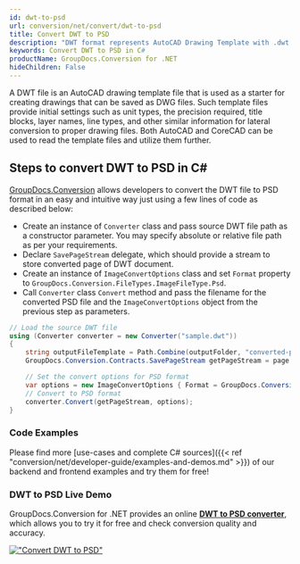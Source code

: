 ```yaml
---
id: dwt-to-psd
url: conversion/net/convert/dwt-to-psd
title: Convert DWT to PSD
description: "DWT format represents AutoCAD Drawing Template with .dwt extension. Learn how to convert DWT to PSD file programmatically in C# language using GroupDocs.Conversion for .NET library."
keywords: Convert DWT to PSD in C#
productName: GroupDocs.Conversion for .NET
hideChildren: False
---
```


A DWT file is an AutoCAD drawing template file that is used as a starter for creating drawings that can be saved as DWG files. Such template files provide initial settings such as unit types, the precision required, title blocks, layer names, line types, and other similar information for lateral conversion to proper drawing files. Both AutoCAD and CoreCAD can be used to read the template files and utilize them further.

## Steps to convert DWT to PSD in C#

[GroupDocs.Conversion](https://products.groupdocs.com/conversion/net) allows developers to convert the DWT file to PSD format in an easy and intuitive way just using a few lines of code as described below:

* Create an instance of `Converter` class and pass source DWT file path as a constructor parameter. You may specify absolute or relative file path as per your requirements. 
* Declare `SavePageStream` delegate, which should provide a stream to store converted page of DWT document.
* Create an instance of `ImageConvertOptions` class and set `Format` property to `GroupDocs.Conversion.FileTypes.ImageFileType.Psd`.
* Call `Converter` class `Convert` method and pass the filename for the converted PSD file and the `ImageConvertOptions` object from the previous step as parameters.

```csharp
// Load the source DWT file
using (Converter converter = new Converter("sample.dwt"))
{
    string outputFileTemplate = Path.Combine(outputFolder, "converted-page-{0}.psd");
    GroupDocs.Conversion.Contracts.SavePageStream getPageStream = page => new FileStream(string.Format(outputFileTemplate, page), FileMode.Create);

    // Set the convert options for PSD format
    var options = new ImageConvertOptions { Format = GroupDocs.Conversion.FileTypes.ImageFileType.Psd };   
    // Convert to PSD format
    converter.Convert(getPageStream, options);
}
```

### Code Examples

Please find more [use-cases and complete C# sources]({{< ref "conversion/net/developer-guide/examples-and-demos.md" >}}) of our backend and frontend examples and try them for free!

### DWT to PSD Live Demo

GroupDocs.Conversion for .NET provides an online [**DWT to PSD converter**](https://products.groupdocs.app/conversion/dwt-to-psd), which allows you to try it for free and check conversion quality and accuracy.

[!["Convert DWT to PSD"](conversion/net/images/convert-to-psd/convert-dwt-to-psd.png)](https://products.groupdocs.app/conversion/dwt-to-psd)